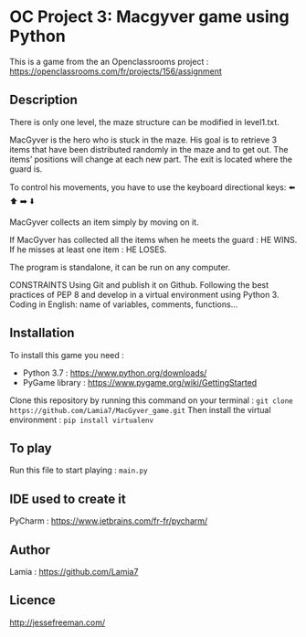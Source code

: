 # OC Project 3: Macgyver game using Python

This is a game from the an Openclassrooms project : https://openclassrooms.com/fr/projects/156/assignment

## Description

There is only one level, the maze structure can be modified in level1.txt.

MacGyver is the hero who is stuck in the maze.
His goal is to retrieve 3 items that have been distributed randomly in the maze and to get out.
The items’ positions will change at each new part.
The exit is located where the guard is.

To control his movements, you have to use the keyboard directional keys: ⬅️ ⬆️ ➡️ ⬇️

MacGyver collects an item simply by moving on it.

If MacGyver has collected all the items when he meets the guard : HE WINS.
If he misses at least one item : HE LOSES.

The program is standalone, it can be run on any computer.

CONSTRAINTS 
Using Git and publish it on Github. 
Following the best practices of PEP 8 and develop in a virtual environment using Python 3. 
Coding in English: name of variables, comments, functions...

## Installation
To install this game you need :
* Python 3.7 : https://www.python.org/downloads/
* PyGame library : https://www.pygame.org/wiki/GettingStarted

Clone this repository by running this command on your terminal :
`git clone https://github.com/Lamia7/MacGyver_game.git`
Then install the virtual environment :
`pip install virtualenv`

## To play
Run this file to start playing :
`main.py`
 
## IDE used to create it
PyCharm : https://www.jetbrains.com/fr-fr/pycharm/
 
## Author
Lamia : https://github.com/Lamia7

## Licence
http://jessefreeman.com/

